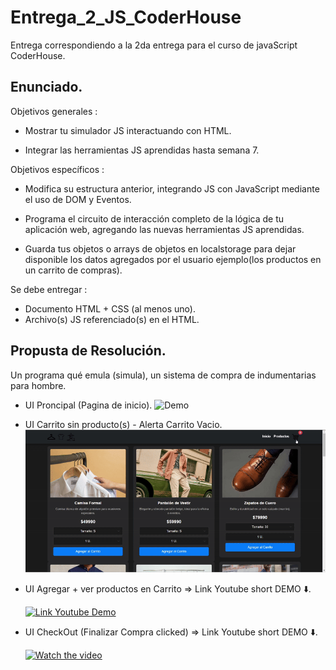 # Entrega_2_JS_CoderHouse
Entrega correspondiendo a la 2da entrega para el curso de javaScript CoderHouse.

## Enunciado.

Objetivos generales : 

* Mostrar tu simulador JS interactuando con HTML.

* Integrar las herramientas JS aprendidas hasta semana 7.

Objetivos específicos :

* Modifica su estructura anterior, integrando JS con JavaScript mediante el uso de DOM y Eventos.

* Programa el circuito de interacción completo de la lógica de tu aplicación web, agregando las nuevas herramientas JS aprendidas.

* Guarda tus objetos o arrays de objetos en localstorage para dejar disponible los datos agregados por el usuario ejemplo(los productos en un carrito de compras).



Se debe entregar :

* Documento HTML + CSS (al menos uno).
* Archivo(s) JS referenciado(s) en el HTML.


## Propusta de Resolución.

Un programa qué emula (simula), un sistema de compra de indumentarias para hombre.


* UI Proncipal (Pagina de inicio).
    ![Demo](assets/paginaInicialDemo.gif)

* UI Carrito sin producto(s) - Alerta Carrito Vacio.
    ![Demo](assets/CarritoVacio.gif)

* UI Agregar + ver productos en Carrito => Link Youtube short DEMO ⬇️.

    [![Link Youtube Demo](https://img.youtube.com/vi/soGM_gHxJWY/maxresdefault.jpg)](https://youtu.be/soGM_gHxJWY)


* UI CheckOut (Finalizar Compra clicked) => Link Youtube short DEMO  ⬇️.

     [![Watch the video](https://img.youtube.com/vi/2SGfYpLxMC0/maxresdefault.jpg)](https://youtu.be/2SGfYpLxMC0)



